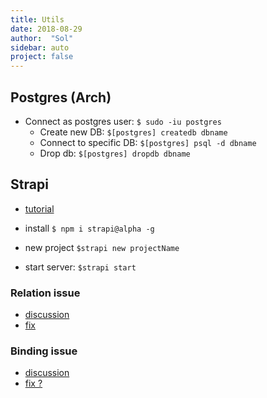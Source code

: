 ```yaml
---
title: Utils
date: 2018-08-29
author:  "Sol"
sidebar: auto
project: false
---
```



## Postgres (Arch)

* Connect as postgres user: `$ sudo -iu postgres`
  * Create new DB: `$[postgres] createdb dbname`
  * Connect to specific DB: `$[postgres] psql -d dbname`
  * Drop db: `$[postgres] dropdb dbname`


## Strapi

* [tutorial](https://blog.strapi.io/cooking-a-deliveroo-clone-with-nuxt-vue-js-graphql-strapi-and-stripe-setup-part-1-7/)

* install `$ npm i strapi@alpha -g`
* new project `$strapi new projectName`
* start server: `$strapi start`


### Relation issue

* [discussion](https://github.com/strapi/strapi/issues/2396)
* [fix](https://github.com/strapi/strapi/pull/2687/commits/8e2169f005d075d3c046a1af67091b541240261a)

### Binding issue

* [discussion](https://stackoverflow.com/questions/54357814/undefined-bindings-detected-when-compiling-select-query)
* [fix ?](https://github.com/strapi/strapi/pull/2687) 